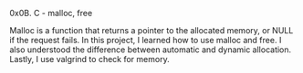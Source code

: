 0x0B. C - malloc, free

Malloc is a function that returns a pointer to the allocated memory, or NULL if the request fails. In this project, I learned how to use malloc and free. I also understood the difference between automatic and dynamic allocation. Lastly, I use valgrind to check for memory.
